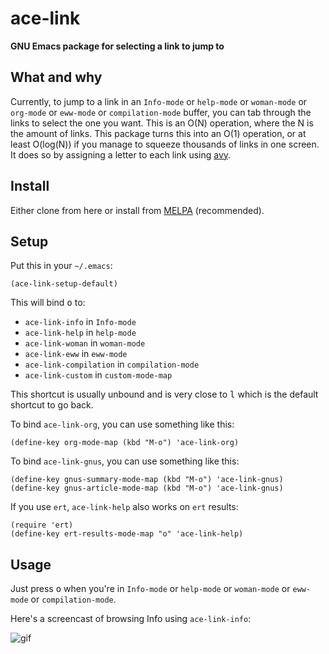# ace-link

**GNU Emacs package for selecting a link to jump to**

## What and why

Currently, to jump to a link in an `Info-mode` or `help-mode` or `woman-mode` or `org-mode` or `eww-mode` or `compilation-mode` buffer, you can tab through the links to select the one you want.  This is an O(N) operation, where the N is the amount of links.  This package turns this into an O(1) operation, or at least O(log(N)) if you manage to squeeze thousands of links in one screen.  It does so by assigning a letter to each link using [avy](https://github.com/abo-abo/avy).

## Install
Either clone from here or install from [MELPA](http://melpa.milkbox.net/) (recommended).

## Setup

Put this in your `~/.emacs`:

    (ace-link-setup-default)

This will bind <kbd>o</kbd> to:

- `ace-link-info` in `Info-mode`
- `ace-link-help` in `help-mode`
- `ace-link-woman` in `woman-mode`
- `ace-link-eww` in `eww-mode`
- `ace-link-compilation` in `compilation-mode`
- `ace-link-custom` in `custom-mode-map`

This shortcut is usually unbound and is very close to <kbd>l</kbd> which is the
default shortcut to go back.

To bind `ace-link-org`, you can use something like this:

    (define-key org-mode-map (kbd "M-o") 'ace-link-org)

To bind `ace-link-gnus`, you can use something like this:

    (define-key gnus-summary-mode-map (kbd "M-o") 'ace-link-gnus)
    (define-key gnus-article-mode-map (kbd "M-o") 'ace-link-gnus)

If you use `ert`, `ace-link-help` also works on `ert` results:

    (require 'ert)
    (define-key ert-results-mode-map "o" 'ace-link-help)

## Usage

Just press <kbd>o</kbd> when you're in `Info-mode` or `help-mode` or
`woman-mode` or `eww-mode` or `compilation-mode`.

Here's a screencast of browsing Info using `ace-link-info`:

![gif][screencast-1]

[screencast-1]: https://raw.githubusercontent.com/abo-abo/ace-link/gh-pages/screencast-1.gif
